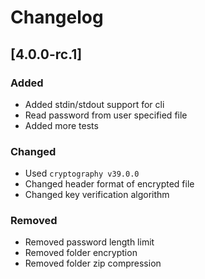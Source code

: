 # Changelog

## [4.0.0-rc.1]

### Added

- Added stdin/stdout support for cli
- Read password from user specified file
- Added more tests

### Changed

- Used `cryptography v39.0.0`
- Changed header format of encrypted file
- Changed key verification algorithm

### Removed

- Removed password length limit
- Removed folder encryption
- Removed folder zip compression
